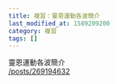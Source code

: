 ```yaml
---
title: 複習：靈恩運動各波簡介
last_modified_at: 1589209200
category: 複習
tags: []
---
```


<p>靈恩運動各波簡介&nbsp;<br>
<a href="/posts/269194632" target="_blank">/posts/269194632</a></p>

<p>&nbsp;</p>

